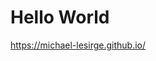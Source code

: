 # Hello World
https://michael-lesirge.github.io/
<!-- #### Languages and tools I know:
<div style="display:flex;">
  <img alt="Python" width="35px" height="35px" 
  src="https://raw.githubusercontent.com/github/explore/80688e429a7d4ef2fca1e82350fe8e3517d3494d/topics/python/python.png"/>
  <img alt="Django" width="35px" height="35px" 
  src="https://raw.githubusercontent.com/github/explore/80688e429a7d4ef2fca1e82350fe8e3517d3494d/topics/django/django.png"/>
  <img alt="C++" width="35px" height="35px" 
  src="https://raw.githubusercontent.com/github/explore/80688e429a7d4ef2fca1e82350fe8e3517d3494d/topics/cpp/cpp.png"/>
  <img alt="HTML5" width="35px" height="35px"
  src="https://raw.githubusercontent.com/github/explore/80688e429a7d4ef2fca1e82350fe8e3517d3494d/topics/html/html.png"/>  
  <img alt="CSS3" width="35px" height="35px" 
  src="https://raw.githubusercontent.com/github/explore/80688e429a7d4ef2fca1e82350fe8e3517d3494d/topics/css/css.png"/>
  <img alt="JavaScript" width="35px" height="35px" 
  src="https://raw.githubusercontent.com/github/explore/80688e429a7d4ef2fca1e82350fe8e3517d3494d/topics/javascript/javascript.png"/>
  <img alt="Visual Studio Code" width="35px" height="35px" 
  src="https://raw.githubusercontent.com/github/explore/80688e429a7d4ef2fca1e82350fe8e3517d3494d/topics/visual-studio-code/visual-studio-code.png"/>
  <img alt="Git and Github" width="35px" height="35px" 
  src="https://raw.githubusercontent.com/github/explore/80688e429a7d4ef2fca1e82350fe8e3517d3494d/topics/git/git.png"/>
</div>

#### Languages and tools I'm learning:
<div style="display:flex;">
  <img alt="Java" width="35px" height="35px" 
  src="https://raw.githubusercontent.com/github/explore/80688e429a7d4ef2fca1e82350fe8e3517d3494d/topics/java/java.png"/>
</div>

#### Languages and tools I want to learn:
<div style="dislay:flex;">
  <img alt="C#" width="35px" height="35px" 
  src="https://raw.githubusercontent.com/github/explore/80688e429a7d4ef2fca1e82350fe8e3517d3494d/topics/csharp/csharp.png"/>
  <img alt="Go" width="35px" height="35px" 
  src="https://raw.githubusercontent.com/github/explore/80688e429a7d4ef2fca1e82350fe8e3517d3494d/topics/go/go.png"/>
</div> -->
